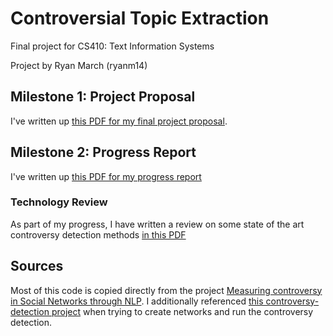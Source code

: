 # Controversial Topic Extraction

Final project for CS410: Text Information Systems

Project by Ryan March (ryanm14)

## Milestone 1: Project Proposal

I've written up [this PDF for my final project proposal](./ryanm14_cs410_final_project_proposal.pdf).

## Milestone 2: Progress Report

I've written up [this PDF for my progress report](./progress_report.pdf)

### Technology Review

As part of my progress, I have written a review on some state of the art controversy detection methods [in this PDF](https://github.com/HeapsOfRam/tech_review/blob/main/techreview.pdf)

## Sources

Most of this code is copied directly from the project [Measuring controversy in Social Networks through NLP](https://github.com/jmanuoz/Measuring-controversy-in-Social-Networks-through-NLP).
I additionally referenced [this controversy-detection project](https://github.com/gvrkiran/controversy-detection) when trying to create networks and run the controversy detection.
